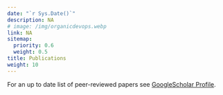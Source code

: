 ```yaml
---
date: "`r Sys.Date()`"
description: NA
# image: /img/organicdevops.webp
link: NA
sitemap:
  priority: 0.6
  weight: 0.5
title: Publications
weight: 10
---
```

<!--

This page represents the landing page for "publications" section. It is also shown under the homepage header for "publications". It should be therefore relatively short and sweet.

\-->

For an up to date list of peer-reviewed papers see [GoogleScholar Profile](https://scholar.google.com/citations?user=CCvi8YsAAAAJ&hl=en).
